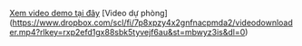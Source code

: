 [Xem video demo tại đây](https://drive.google.com/file/d/1ru1QDfpQdZoqei0ahonyrD14LCeOtPIq/view?usp=drive_link)
[Video dự phòng] (https://www.dropbox.com/scl/fi/7p8xpzy4x2gnfnacpmda2/videodownloader.mp4?rlkey=rxp2efd1gx88sbk5tyvejf6au&st=mbwyz3is&dl=0)

